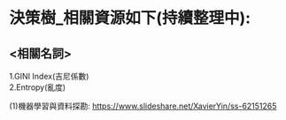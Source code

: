 # 決策樹_相關資源如下(持續整理中):
## <相關名詞>
  1.GINI Index(吉尼係數)  
  2.Entropy(亂度)  
  
(1)機器學習與資料探勘: 
  https://www.slideshare.net/XavierYin/ss-62151265
